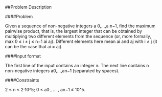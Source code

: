 ##Problem Description

####Problem

Given a sequence of non-negative integers a 0,…,a n−1, find the maximum pairwise product, that is, the largest integer that can be obtained by multiplying two different elements from the sequence (or, more formally, max 0 ≤ i ≠ j ≤ n−1 ai aj). Different elements here mean ai and aj with i ≠ j (it can be the case that ai = aj).

####Input format

The first line of the input contains an integer n. The next line contains n non-negative integers a0,…,an−1 (separated by spaces).

####Constraints

2 ≤ n ≤ 2⋅10^5; 0 ≤ a0 , … , an−1 ≤ 10^5.

